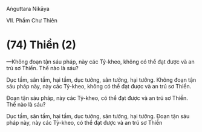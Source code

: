 Aṅguttara Nikāya

VII. Phẩm Chư Thiên

# (74) Thiền (2)

—Không đoạn tận sáu pháp, này các Tỷ-kheo, không có thể đạt được và an trú sơ Thiền. Thế nào là sáu?

Dục tầm, sân tầm, hại tầm, dục tưởng, sân tưởng, hại tưởng. Không đoạn tận sáu pháp này, này các Tỷ-kheo, không có thể đạt được và an trú sơ Thiền.

Ðoạn tận sáu pháp, này các Tỷ-kheo, có thể đạt được và an trú sơ Thiền. Thế nào là sáu?

Dục tầm, sân tầm, hại tầm, dục tưởng, sân tưởng, hại tưởng. Ðoạn tận sáu pháp này, này các Tỷ-kheo, có thể đạt được và an trú sơ Thiền


